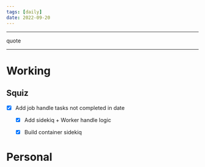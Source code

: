 ```yaml
---
tags: [daily]
date: 2022-09-20
---
```




---
quote

---


# Working

## Squiz
- [x] Add job handle tasks not completed in date
	- [x] Add sidekiq + Worker handle logic
	- [x] Build container sidekiq


# Personal
